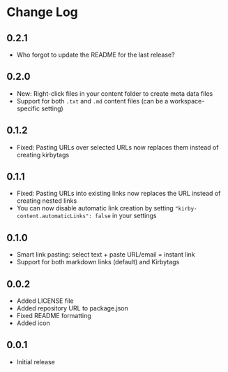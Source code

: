 # Change Log

## 0.2.1

- Who forgot to update the README for the last release?

## 0.2.0

- New: Right-click files in your content folder to create meta data files
- Support for both `.txt` and `.md` content files (can be a workspace-specific setting)

## 0.1.2

- Fixed: Pasting URLs over selected URLs now replaces them instead of creating kirbytags

## 0.1.1

- Fixed: Pasting URLs into existing links now replaces the URL instead of creating nested links
- You can now disable automatic link creation by setting `"kirby-content.automaticLinks": false` in your settings

## 0.1.0

- Smart link pasting: select text + paste URL/email = instant link
- Support for both markdown links (default) and Kirbytags

## 0.0.2

- Added LICENSE file
- Added repository URL to package.json
- Fixed README formatting
- Added icon

## 0.0.1

- Initial release
